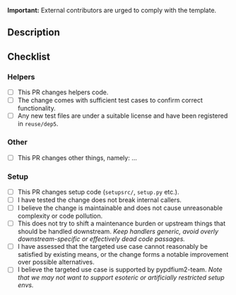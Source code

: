 **Important:** External contributors are urged to comply with the template.

## Description

<!-- Explain your changes -->

## Checklist

<!--
- Choose the section(s) relevant to your PR and answer the questions. A section is indicated by `### Heading`.
- Non-applying sections can be ignored or removed.
- Place an `x` in the [ ] for yes, leave it empty for no. If a question is not applicable, remove the [ ], but keep the message in place.
- Use the Preview tab to confirm the PR will render correctly.
-->

### Helpers

- [ ] This PR changes helpers code.
- [ ] The change comes with sufficient test cases to confirm correct functionality.
- [ ] Any new test files are under a suitable license and have been registered in `reuse/dep5`.

### Other

- [ ] This PR changes other things, namely: ... <!-- briefly specify what was changed -->

### Setup

- [ ] This PR changes setup code (`setupsrc/`, `setup.py` etc.).
- [ ] I have tested the change does not break internal callers.
- [ ] I believe the change is maintainable and does not cause unreasonable complexity or code pollution.
- [ ] This does not try to shift a maintenance burden or upstream things that should be handled downstream. *Keep handlers generic, avoid overly downstream-specific or effectively dead code passages.*
- [ ] I have assessed that the targeted use case cannot reasonably be satisfied by existing means, or the change forms a notable improvement over possible alternatives.
- [ ] I believe the targeted use case is supported by pypdfium2-team. *Note that we may not want to support esoteric or artificially restricted setup envs.*

